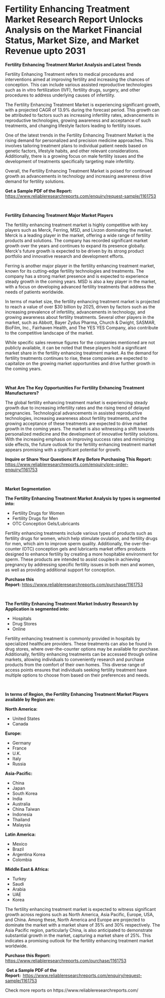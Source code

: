 <p><h1>Fertility Enhancing Treatment Market Research Report Unlocks Analysis on the Market Financial Status, Market Size, and Market Revenue upto 2031</h1></p><p><strong>Fertility Enhancing Treatment Market Analysis and Latest Trends</strong></p>
<p><p>Fertility Enhancing Treatment refers to medical procedures and interventions aimed at improving fertility and increasing the chances of conception. This can include various assisted reproductive technologies such as in vitro fertilization (IVF), fertility drugs, surgery, and other procedures to address underlying causes of infertility.</p><p>The Fertility Enhancing Treatment Market is experiencing significant growth, with a projected CAGR of 13.9% during the forecast period. This growth can be attributed to factors such as increasing infertility rates, advancements in reproductive technologies, growing awareness and acceptance of such treatments, and changing lifestyle factors leading to fertility issues.</p><p>One of the latest trends in the Fertility Enhancing Treatment Market is the rising demand for personalized and precision medicine approaches. This involves tailoring treatment plans to individual patient needs based on genetic factors, lifestyle habits, and other relevant considerations. Additionally, there is a growing focus on male fertility issues and the development of treatments specifically targeting male infertility.</p><p>Overall, the Fertility Enhancing Treatment Market is poised for continued growth as advancements in technology and increasing awareness drive demand for fertility solutions.</p></p>
<p><strong>Get a Sample PDF of the Report:&nbsp;</strong> <a href="https://www.reliableresearchreports.com/enquiry/request-sample/1161753">https://www.reliableresearchreports.com/enquiry/request-sample/1161753</a></p>
<p>&nbsp;</p>
<p><strong>Fertility Enhancing Treatment Major Market Players</strong></p>
<p><p>The fertility enhancing treatment market is highly competitive with key players such as Merck, Ferring, MSD, and Livzon dominating the market. Merck is a leading player in the market, offering a wide range of fertility products and solutions. The company has recorded significant market growth over the years and continues to expand its presence globally. Merck's future growth is expected to be driven by its strong product portfolio and innovative research and development efforts.</p><p>Ferring is another major player in the fertility enhancing treatment market, known for its cutting-edge fertility technologies and treatments. The company has a strong market presence and is expected to experience steady growth in the coming years. MSD is also a key player in the market, with a focus on developing advanced fertility treatments that address the needs of patients worldwide.</p><p>In terms of market size, the fertility enhancing treatment market is projected to reach a value of over $30 billion by 2025, driven by factors such as the increasing prevalence of infertility, advancements in technology, and growing awareness about fertility treatments. Several other players in the market, such as Abbott, Bayer Zydus Pharma, Church & Dwight, SASMAR, BioFilm, Inc., Fairhaven Health, and The YES YES Company, also contribute to the competitive landscape of the market.</p><p>While specific sales revenue figures for the companies mentioned are not publicly available, it can be noted that these players hold a significant market share in the fertility enhancing treatment market. As the demand for fertility treatments continues to rise, these companies are expected to capitalize on the growing market opportunities and drive further growth in the coming years.</p></p>
<p>&nbsp;</p>
<p><strong>What Are The Key Opportunities For Fertility Enhancing Treatment Manufacturers?</strong></p>
<p><p>The global fertility enhancing treatment market is experiencing steady growth due to increasing infertility rates and the rising trend of delayed pregnancies. Technological advancements in assisted reproductive technologies, increasing awareness about fertility treatments, and the growing acceptance of these treatments are expected to drive market growth in the coming years. The market is also witnessing a shift towards personalized medicine and the development of innovative fertility solutions. With the increasing emphasis on improving success rates and minimizing side effects, the future outlook for the fertility enhancing treatment market appears promising with a significant potential for growth.</p></p>
<p><strong>Inquire or Share Your Questions If Any Before Purchasing This Report:</strong> <a href="https://www.reliableresearchreports.com/enquiry/pre-order-enquiry/1161753">https://www.reliableresearchreports.com/enquiry/pre-order-enquiry/1161753</a></p>
<p>&nbsp;</p>
<p><strong>Market Segmentation</strong></p>
<p><strong>The Fertility Enhancing Treatment Market Analysis by types is segmented into:</strong></p>
<p><ul><li>Fertility Drugs for Women</li><li>Fertility Drugs for Men</li><li>OTC Conception Gels/Lubricants</li></ul></p>
<p><p>Fertility enhancing treatments include various types of products such as fertility drugs for women, which help stimulate ovulation, and fertility drugs for men, which aim to improve sperm quality. Additionally, the over-the-counter (OTC) conception gels and lubricants market offers products designed to enhance fertility by creating a more hospitable environment for sperm. These products are intended to assist couples in achieving pregnancy by addressing specific fertility issues in both men and women, as well as providing additional support for conception.</p></p>
<p><strong>Purchase this Report:&nbsp;</strong><a href="https://www.reliableresearchreports.com/purchase/1161753">https://www.reliableresearchreports.com/purchase/1161753</a></p>
<p>&nbsp;</p>
<p><strong>The Fertility Enhancing Treatment Market Industry Research by Application is segmented into:</strong></p>
<p><ul><li>Hospitals</li><li>Drug Stores</li><li>Online</li></ul></p>
<p><p>Fertility enhancing treatment is commonly provided in hospitals by specialized healthcare providers. These treatments can also be found in drug stores, where over-the-counter options may be available for purchase. Additionally, fertility enhancing treatments can be accessed through online markets, allowing individuals to conveniently research and purchase products from the comfort of their own homes. This diverse range of access points ensures that individuals seeking fertility treatment have multiple options to choose from based on their preferences and needs.</p></p>
<p>&nbsp;</p>
<p><strong>In terms of Region, the Fertility Enhancing Treatment Market Players available by Region are:</strong></p>
<p>
    <p> <strong> North America: </strong>
        <ul>
            <li>United States</li>
            <li>Canada</li>
        </ul>
        </p> 
    <p> <strong> Europe: </strong>
        <ul>
            <li>Germany</li>
            <li>France</li>
            <li>U.K.</li>
            <li>Italy</li>
            <li>Russia</li>
        </ul>
        </p> 
    <p> <strong> Asia-Pacific: </strong>
        <ul>
            <li>China</li>
            <li>Japan</li>
            <li>South Korea</li>
            <li>India</li>
            <li>Australia</li>
            <li>China Taiwan</li>
            <li>Indonesia</li>
            <li>Thailand</li>
            <li>Malaysia</li>
        </ul>
        </p> 
    <p> <strong> Latin America: </strong>
        <ul>
            <li>Mexico</li>
            <li>Brazil</li>
            <li>Argentina Korea</li>
            <li>Colombia</li>
        </ul>
        </p> 
    <p> <strong> Middle East & Africa: </strong>
        <ul>
            <li>Turkey</li>
            <li>Saudi</li>
            <li>Arabia</li>
            <li>UAE</li>
            <li>Korea</li>
        </ul>
    </p>
    </p>
<p><p>The fertility enhancing treatment market is expected to witness significant growth across regions such as North America, Asia Pacific, Europe, USA, and China. Among these, North America and Europe are projected to dominate the market with a market share of 35% and 30% respectively. The Asia Pacific region, particularly China, is also anticipated to demonstrate substantial growth in the market, capturing a market share of 25%. This indicates a promising outlook for the fertility enhancing treatment market worldwide.</p></p>
<p><strong>Purchase this Report: </strong><a href="https://www.reliableresearchreports.com/purchase/1161753">https://www.reliableresearchreports.com/purchase/1161753</a></p>
<p>&nbsp;<strong>Get a Sample PDF of the Report:&nbsp;&nbsp;</strong><a href="https://www.reliableresearchreports.com/enquiry/request-sample/1161753">https://www.reliableresearchreports.com/enquiry/request-sample/1161753</a></p>
<p><strong></strong></p>
<p>Check more reports on https://www.reliableresearchreports.com/</p>